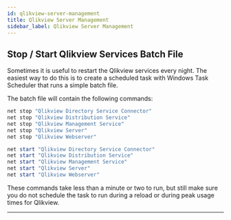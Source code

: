 ```yaml
---
id: qlikview-server-management
title: Qlikview Server Management
sidebar_label: Qlikview Server Management
---
```




## Stop / Start Qlikview Services Batch File

Sometimes it is useful to restart the Qlikview services every night.  The easiest way to do this is to create a scheduled task with Windows Task Scheduler that runs a simple batch file.

The batch file will contain the following commands:

```powershell
net stop "Qlikview Directory Service Connector"
net stop "Qlikview Distribution Service"
net stop "Qlikview Management Service"
net stop "Qlikview Server"
net stop "Qlikview Webserver"

net start "Qlikview Directory Service Connector"
net start "Qlikview Distribution Service"
net start "Qlikview Management Service"
net start "Qlikview Server"
net start "Qlikview Webserver"
```

These commands take less than a minute or two to run, but still make sure you do not schedule the task to run during a reload or during peak usage times for Qlikview.

---

<div style="page-break-after: always;"></div>

